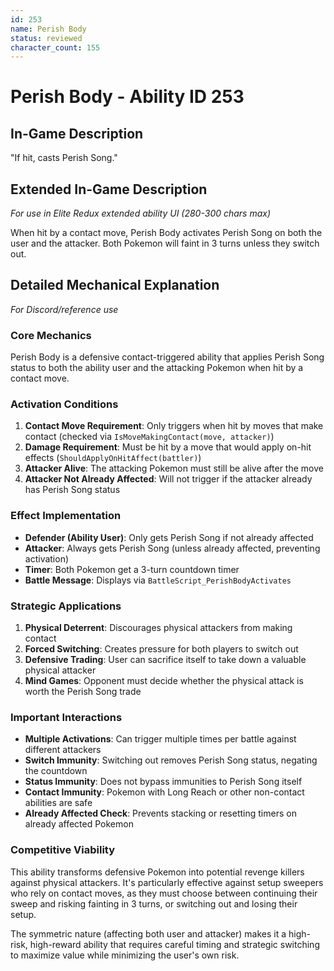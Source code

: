 ```yaml
---
id: 253
name: Perish Body
status: reviewed
character_count: 155
---
```


# Perish Body - Ability ID 253

## In-Game Description
"If hit, casts Perish Song."

## Extended In-Game Description
*For use in Elite Redux extended ability UI (280-300 chars max)*

When hit by a contact move, Perish Body activates Perish Song on both the user and the attacker. Both Pokemon will faint in 3 turns unless they switch out.

## Detailed Mechanical Explanation
*For Discord/reference use*

### Core Mechanics
Perish Body is a defensive contact-triggered ability that applies Perish Song status to both the ability user and the attacking Pokemon when hit by a contact move.

### Activation Conditions
1. **Contact Move Requirement**: Only triggers when hit by moves that make contact (checked via `IsMoveMakingContact(move, attacker)`)
2. **Damage Requirement**: Must be hit by a move that would apply on-hit effects (`ShouldApplyOnHitAffect(battler)`)
3. **Attacker Alive**: The attacking Pokemon must still be alive after the move
4. **Attacker Not Already Affected**: Will not trigger if the attacker already has Perish Song status

### Effect Implementation
- **Defender (Ability User)**: Only gets Perish Song if not already affected
- **Attacker**: Always gets Perish Song (unless already affected, preventing activation)
- **Timer**: Both Pokemon get a 3-turn countdown timer
- **Battle Message**: Displays via `BattleScript_PerishBodyActivates`

### Strategic Applications
1. **Physical Deterrent**: Discourages physical attackers from making contact
2. **Forced Switching**: Creates pressure for both players to switch out
3. **Defensive Trading**: User can sacrifice itself to take down a valuable physical attacker
4. **Mind Games**: Opponent must decide whether the physical attack is worth the Perish Song trade

### Important Interactions
- **Multiple Activations**: Can trigger multiple times per battle against different attackers
- **Switch Immunity**: Switching out removes Perish Song status, negating the countdown
- **Status Immunity**: Does not bypass immunities to Perish Song itself
- **Contact Immunity**: Pokemon with Long Reach or other non-contact abilities are safe
- **Already Affected Check**: Prevents stacking or resetting timers on already affected Pokemon

### Competitive Viability
This ability transforms defensive Pokemon into potential revenge killers against physical attackers. It's particularly effective against setup sweepers who rely on contact moves, as they must choose between continuing their sweep and risking fainting in 3 turns, or switching out and losing their setup.

The symmetric nature (affecting both user and attacker) makes it a high-risk, high-reward ability that requires careful timing and strategic switching to maximize value while minimizing the user's own risk.